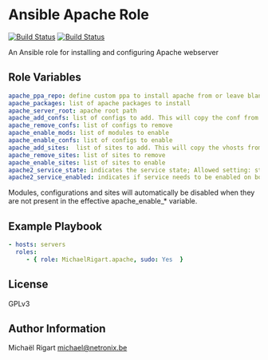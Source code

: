 Ansible Apache Role
===================
[![Build Status](https://semaphoreci.com/api/v1/projects/3ba5a152-281d-4640-8e19-14bc94ff0a89/459423/badge.svg)](https://semaphoreci.com/michaelrigart/ansible-role-apache) [![Build Status](https://travis-ci.org/michaelrigart/ansible-role-apache.svg?branch=master)](https://travis-ci.org/michaelrigart/ansible-role-apache)

An Ansible role for installing and configuring Apache webserver

Role Variables
--------------

```yaml
apache_ppa_repo: define custom ppa to install apache from or leave blank
apache_packages: list of apache packages to install
apache_server_root: apache root path
apache_add_confs: list of configs to add. This will copy the conf from your files folder
apache_remove_confs: list of configs to remove
apache_enable_mods: list of modules to enable
apache_enable_confs: list of configs to enable
apache_add_sites:  list of sites to add. This will copy the vhosts from your files folder
apache_remove_sites: list of sites to remove
apache_enable_sites: list of sites to enable
apache2_service_state: indicates the service state; Allowed setting: started, stopped
apache2_service_enabled: indicates if service needs to be enabled on boot; Allowed settings: yes, no
```

Modules, configurations and sites will automatically be disabled when they are not present in the effective
apache_enable_* variable.

Example Playbook
-------------------------

```yaml
- hosts: servers
  roles:
     - { role: MichaelRigart.apache, sudo: Yes  }
```

License
-------

GPLv3

Author Information
------------------

Michaël Rigart <michael@netronix.be>
